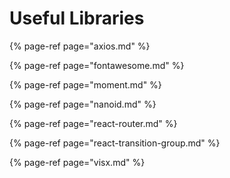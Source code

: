 # Useful Libraries

{% page-ref page="axios.md" %}

{% page-ref page="fontawesome.md" %}

{% page-ref page="moment.md" %}

{% page-ref page="nanoid.md" %}

{% page-ref page="react-router.md" %}

{% page-ref page="react-transition-group.md" %}

{% page-ref page="visx.md" %}



